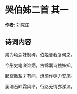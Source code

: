 # 哭伯姊二首  其一

**作者**: 刘克庄

## 诗词内容

弟为龟湖妹制碑，伯姬舍我复何之。

今彤史笔嗟谁炳，古锦囊诗独姊知。

起絮撒盐才有间，燎须作粥力安施。

澜湍石畔霜风冷，行路无情亦涕洟。

